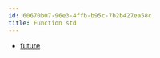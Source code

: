 ```yaml
---
id: 60670b07-96e3-4ffb-b95c-7b2b427ea58c
title: Function std
---
```


-   [future](20201120110819-future)

